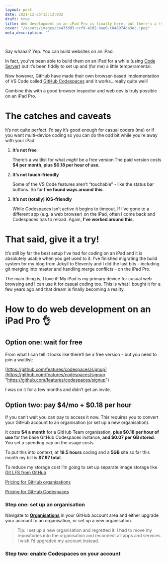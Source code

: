```yaml
---
layout: post
date: 2021-12-25T15:13:03Z
draft: true
title: Web development on an iPad Pro is finally here, but there’s a (small) cost
cover: "/assets/images/ce433dd3-ccf9-42d2-bae0-c848974da3ec.jpeg"
meta_description: ''

---
```

Say whaaa!? Yep. You can build websites on an iPad.

In fact, you’ve been able to build them on an iPad for a while (using [Code Server](https://github.com/coder/code-server "Code Server - VS Code-based browser-accessible IDE")) but it’s been fiddly to set up and (for me) a little temperamental.

Now however, GitHub have made their own browser-based implementation of VS Code called [GitHub Codespaces](https://github.com/features/codespaces "GitHub Codespaces: browser-based implementation of VS Code") and it works…really quite well!

Combine this with a good browser inspector and web dev is truly possible on an iPad Pro.

# The catches and caveats

It’s not quite perfect. I’d say it’s good enough for casual coders (me) or if you want multi-device coding so you can do the odd bit while you’re away with your iPad.

1. **It’s not free**

   There’s a waitlist for what _might_ be a free version.The paid version costs **$4 per month, plus $0.18 per hour of use.**
2. **It’s not touch-friendly**

   Some of the VS Code features aren’t “touchable” - like the status bar buttons. So far **I’ve found ways around this**.
3. **It’s not (totally) iOS-friendly**

   While Codespaces isn’t active it begins to timeout. If I’ve gone to a different app (e.g. a web browser) on the iPad, often I come back and Codespaces has to reload. Again, **I’ve worked around this**.

# That said, give it a try!

It’s still by far the best setup I’ve had for coding on an iPad and it is absolutely usable when you get used to it. I’ve finished migrating the build system for my blog from Jekyll to Eleventy and I did the last bits - including git merging into master and handling merge conflicts - on the iPad Pro.

The main thing is, I love it! My iPad is my primary device for casual web browsing and I can use it for casual coding too. This is what I bought it for a few years ago and that dream is finally becoming a reality.

# How to do web development on an iPad Pro 👌

## Option one: wait for free

From what I can tell it looks like there’ll be a free version - but you need to join a waitlist:

[https://github.com/features/codespaces/signup](https://github.com/features/codespaces/signup "https://github.com/features/codespaces/signup")

I was on it for a few months and didn’t get an invite.

## Option two: pay $4/mo + $0.18 per hour

If you can’t wait you can pay to access it now. This requires you to convert your GitHub account to an organisation (or set up a new organisation).

It costs **$4 a month** for a GitHub Team organisation, **plus $0.18 per hour of use** for the base GitHub Codespaces instance, **and $0.07 per GB stored**. You set a spending cap on the usage costs.

To put this into context, at **19.5 hours** coding and a **5GB** site so far this month my bill is **$7.97 total**.

To reduce my storage cost I’m going to set up separate image storage like [Git LFS from GitHub](https://git-lfs.github.com/ "Git Large File Storage from GitHub").

[Pricing for GitHub organisations](https://github.com/pricing "GitHub pricing")

[Pricing for GitHub Codespaces](https://docs.github.com/en/billing/managing-billing-for-github-codespaces/about-billing-for-codespaces#codespaces-pricing "Pricing for GitHub Codespaces")

### Step one: set up an organisation

Navigate to [**Organisations**](https://github.com/settings/organizations "GitHub organisations") in your GitHub account area and either upgrade your account to an organisation, or set up a new organisation.

> Tip: I set up a new organisation and regretted it. I had to move my repositories into the organisation and reconnect all apps and services. I wish I’d upgraded my account instead.

### Step two: enable Codespaces on your account